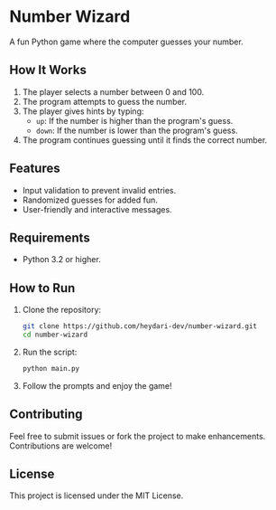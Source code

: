 # Number Wizard
A fun Python game where the computer guesses your number.

## How It Works

1. The player selects a number between 0 and 100.
2. The program attempts to guess the number.
3. The player gives hints by typing:
    - `up`: If the number is higher than the program's guess.
    - `down`: If the number is lower than the program's guess.
4. The program continues guessing until it finds the correct number.

## Features

- Input validation to prevent invalid entries.
- Randomized guesses for added fun.
- User-friendly and interactive messages.

## Requirements

- Python 3.2 or higher.

## How to Run

1. Clone the repository:

   ```bash
   git clone https://github.com/heydari-dev/number-wizard.git
   cd number-wizard

2. Run the script:
   
   ```bash
   python main.py
   
3. Follow the prompts and enjoy the game!

## Contributing

Feel free to submit issues or fork the project to make enhancements. Contributions are welcome!

## License

This project is licensed under the MIT License.
   
